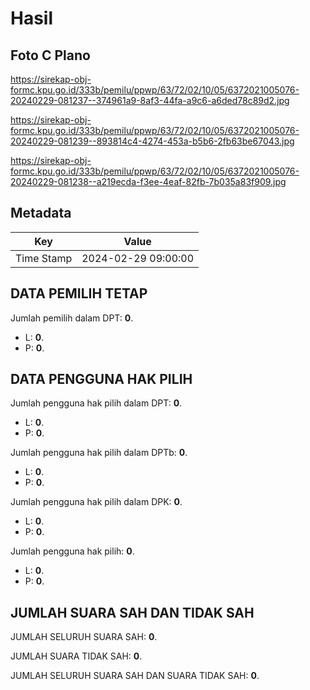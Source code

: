 # Hasil

## Foto C Plano

https://sirekap-obj-formc.kpu.go.id/333b/pemilu/ppwp/63/72/02/10/05/6372021005076-20240229-081237--374961a9-8af3-44fa-a9c6-a6ded78c89d2.jpg

https://sirekap-obj-formc.kpu.go.id/333b/pemilu/ppwp/63/72/02/10/05/6372021005076-20240229-081239--893814c4-4274-453a-b5b6-2fb63be67043.jpg

https://sirekap-obj-formc.kpu.go.id/333b/pemilu/ppwp/63/72/02/10/05/6372021005076-20240229-081238--a219ecda-f3ee-4eaf-82fb-7b035a83f909.jpg


## Metadata

| Key        | Value               |
| ---------- | ------------------- |
| Time Stamp | 2024-02-29 09:00:00 |


## DATA PEMILIH TETAP

Jumlah pemilih dalam DPT: **0**.
 * L: **0**.
 * P: **0**.

## DATA PENGGUNA HAK PILIH

Jumlah pengguna hak pilih dalam DPT: **0**.
 * L: **0**.
 * P: **0**.

Jumlah pengguna hak pilih dalam DPTb: **0**.
 * L: **0**.
 * P: **0**.

Jumlah pengguna hak pilih dalam DPK: **0**.
 * L: **0**.
 * P: **0**.

Jumlah pengguna hak pilih: **0**.
 * L: **0**.
 * P: **0**.

## JUMLAH SUARA SAH DAN TIDAK SAH

JUMLAH SELURUH SUARA SAH: **0**.

JUMLAH SUARA TIDAK SAH: **0**.

JUMLAH SELURUH SUARA SAH DAN SUARA TIDAK SAH: **0**.


